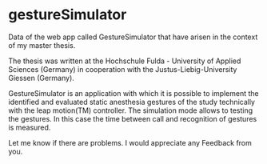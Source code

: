 gestureSimulator
================

Data of the web app called GestureSimulator that have arisen in the context of my master thesis.

The thesis was written at the Hochschule Fulda - University of Applied Sciences (Germany) in cooperation with the Justus-Liebig-University Giessen (Germany).

GestureSimulator is an application with which it is possible to implement the identified and evaluated static anesthesia gestures of the study technically with the leap motion(TM) controller. The simulation mode allows to testing the gestures. In this case the time between call and recognition of gestures is measured.

Let me know if there are problems. I would appreciate any Feedback from you.
